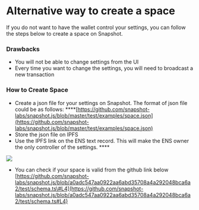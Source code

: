# Alternative way to create a space

If you do not want to have the wallet control your settings, you can follow the steps below to create a space on Snapshot.

### **Drawbacks**

* You will not be able to change settings from the UI
* Every time you want to change the settings, you will need to broadcast a new transaction

### **How to Create Space**

* Create a json file for your settings on Snapshot. The format of json file could be as follows: ****[https://github.com/snapshot-labs/snapshot.js/blob/master/test/examples/space.json](https://github.com/snapshot-labs/snapshot.js/blob/master/test/examples/space.json)
* Store the json file on IPFS
* Use the IPFS link on the ENS text record. This will make the ENS owner the only  controller of the settings. ****

![](https://lh6.googleusercontent.com/qfA-Pj7o2Fvld76V2gZIJm9U1V0uRBgNdedfxU4iKjGDfE3cHH7KLMx26eawZPD0Zl8j3H7AAfFsToDdl9ViQ5Y7WyI8FACqVlkc5JG9zwcyZg877KmnH6cf2vleHnn-icWLGTg=s0)

* You can check if your space is valid from the github link below [https://github.com/snapshot-labs/snapshot.js/blob/a0adc547aa0922aa6abd35708a4a292048bca6a2/test/schema.ts\#L4](https://github.com/snapshot-labs/snapshot.js/blob/a0adc547aa0922aa6abd35708a4a292048bca6a2/test/schema.ts#L4)

